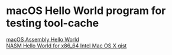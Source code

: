 # macOS Hello World program for testing tool-cache

[macOS Assembly Hello World](https://jameshfisher.com/2017/02/20/macos-assembly-hello-world)\
[NASM Hello World for x86_64 Intel Mac OS X gist](https://gist.github.com/FiloSottile/7125822#file-64-asm)